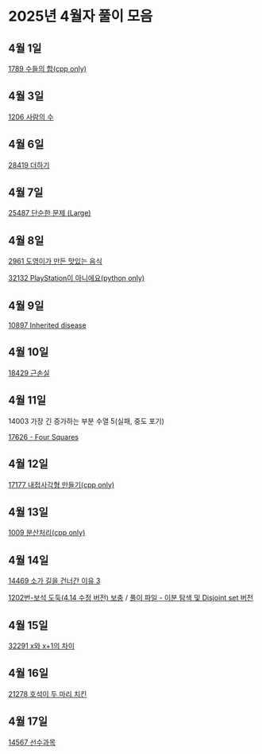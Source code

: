 # 2025년 4월자 풀이 모음

## 4월 1일

[1789 수들의 합(cpp only)](20250401/1789.cpp)

## 4월 3일

[1206 사람의 수](20250403/1206번-사람의%20수.md)

## 4월 6일

[28419 더하기](20250406/28419번-더하기.md)

## 4월 7일

[25487 단순한 문제 (Large)](<20250407/25487번-단순한%20문제%20(Large).md>)

## 4월 8일

[2961 도영이가 만든 맛있는 음식](20250408/2961번-도영이가%20만든%20맛있는%20음식.md)

[32132 PlayStation이 아니에요(python only)](20250408/32132.py)

## 4월 9일

[10897 Inherited disease](20250409/10897번-Inherited%20disease.md)

## 4월 10일

[18429 근손실](20250410/18429번-근손실.md)

## 4월 11일

14003 가장 긴 증가하는 부분 수열 5(실패, 중도 포기)

[17626 - Four Squares](20250411/17626번-Four%20Squares.md)

## 4월 12일

[17177 내접사각형 만들기(cpp only)](20250412/17177.cpp)

## 4월 13일

[1009 분산처리(cpp only)](20250413/1009.cpp)

## 4월 14일

[14469 소가 길을 건너간 이유 3](20250414/14469번-소가%20길을%20건너간%20이유%203.md)

[1202번-보석 도둑(4.14 수정 버전) 보충](../02/20250206/1202번-보석%20도둑.md) / [풀이 파일 - 이분 탐색 및 Disjoint set 버전](20250414/1202.cpp)

## 4월 15일

[32291 x와 x+1의 차이](20250415/32291번-x와%20x+1의%20차이.md)

## 4월 16일

[21278 호석이 두 마리 치킨](20250416/21278번-호석이%20두%20마리%20치킨.md)

## 4월 17일

[14567 선수과목](20250417/14567번-선수과목.md)
